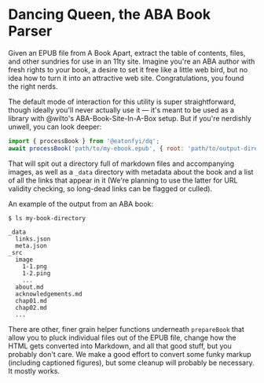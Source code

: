 # Dancing Queen, the ABA Book Parser

Given an EPUB file from A Book Apart, extract the table of contents, files, and other sundries for use in an 11ty site. Imagine you're an ABA author with fresh rights to your book, a desire to set it free like a little web bird, but no idea how to turn it into an attractive web site. Congratulations, you found the right nerds.

The default mode of interaction for this utility is super straightforward, though ideally you'll never actually use it — it's meant to be used as a library with @wilto's ABA-Book-Site-In-A-Box setup. But if you're nerdishly unwell, you can look deeper:

```javascript
import { processBook } from '@eatonfyi/dq';
await processBook('path/to/my-ebook.epub', { root: 'path/to/output-directory' });
```

That will spit out a directory full of markdown files and accompanying images, as well as a `_data` directory with metadata about the book and a list of all the links that appear in it (We're planning to use the latter for URL validity checking, so long-dead links can be flagged or culled).

An example of the output from an ABA book:

```shell
$ ls my-book-directory

_data
  links.json
  meta.json
_src
  image
    1-1.png
    1-2.ping
    ...
  about.md
  acknowledgements.md
  chap01.md
  chap02.md
  ...
```

There are other, finer grain helper functions underneath `prepareBook` that allow you to pluck individual files out of the EPUB file, change how the HTML gets converted into Markdown, and all that good stuff, but you probably don't care. We make a good effort to convert some funky markup (including captioned figures), but some cleanup will probably be necessary. It mostly works.
